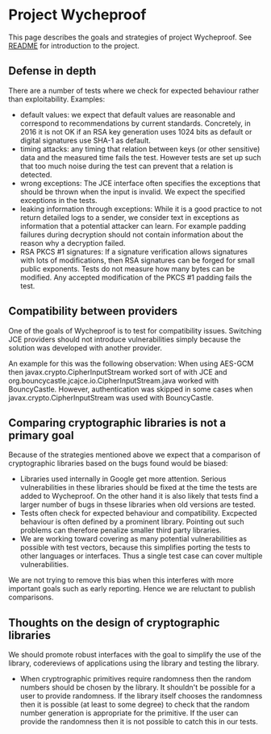 # Project Wycheproof

This page describes the goals and strategies of project Wycheproof. See
[README](../README.md) for introduction to the project.

## Defense in depth

There are a number of tests where we check for expected behaviour
rather than exploitability. Examples:

* default values: we expect that default values are reasonable and correspond
  to recommendations by current standards. Concretely, in 2016 it is not OK
  if an RSA key generation uses 1024 bits as default or digital signatures
  use SHA-1 as default.
* timing attacks: any timing that relation between keys (or other sensitive)
  data and the measured time fails the test. However tests are set up
  such that too much noise during the test can prevent that a relation
  is detected.
* wrong exceptions: The JCE interface often specifies the exceptions that
  should be thrown when the input is invalid. We expect the specified
  exceptions in the tests.
* leaking information through exceptions: While it is a good practice to not
  return detailed logs to a sender, we consider text in exceptions as
  information that a potential attacker can learn. For example padding
  failures during decryption should not contain information about the
  reason why a decryption failed.
* RSA PKCS #1 signatures: If a signature verification allows signatures
  with lots of modifications, then RSA signatures can be forged for small
  public exponents. Tests do not measure how many bytes can be modified.
  Any accepted modification of the PKCS #1 padding fails the test.

## Compatibility between providers

One of the goals of Wycheproof is to test for compatibility issues.
Switching JCE providers should not introduce vulnerabilities simply because
the solution was developed with another provider.

An example for this was the following observation: When using AES-GCM then
javax.crypto.CipherInputStream worked sort of with JCE and
org.bouncycastle.jcajce.io.CipherInputStream.java worked with BouncyCastle.
However, authentication was skipped in some cases when
javax.crypto.CipherInputStream was used with BouncyCastle.

## Comparing cryptographic libraries is not a primary goal

Because of the strategies mentioned above we expect that a comparison of
cryptographic libraries based on the bugs found would be biased:

* Libraries used internally in Google get more attention.
  Serious vulnerabilities in these libraries should be fixed at the time the
  tests are added to Wycheproof.  On the other hand it is also likely that
  tests find a larger number of bugs in thsese libraries when old versions are
  tested.
* Tests often check for expected behaviour and compatibility.
  Excpected behaviour is often defined by a prominent library.
  Pointing out such problems can therefore penalize smaller third party
  libraries.
* We are working toward covering as many potential vulnerabilities as possible
  with test vectors, because this simplifies porting the tests to other
  languages or interfaces. Thus a single test case can cover multiple
  vulnerabilities.

We are not trying to remove this bias when this interferes with more important
goals such as early reporting.
Hence we are reluctant to publish comparisons.


## Thoughts on the design of cryptographic libraries

We should promote robust interfaces with the goal to simplify
the use of the library, codereviews of applications using the
library and testing the library.

* When cryptrographic primitives require randomness then the random
  numbers should be chosen by the library. It shouldn't be possible
  for a user to provide randomness. If the library itself chooses the
  randomness then it is possible (at least to some degree) to check
  that the random number generation is appropriate for the primitive.
  If the user can provide the randomness then it is not possible to
  catch this in our tests.
